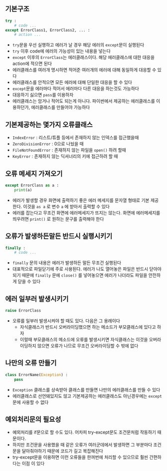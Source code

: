 ## 기본구조

```python
try :
	# code ...
except ErrorClass1, ErrorClass2, ... :
	# action ...
```

- `try`문을 우선 실행하고 에러가 날 경우 해당 에러의 `except`문이 실행된다
- `try` 이후 code에 에러의 가능성이 있는 내용을 넣는다
- `except` 이후의 `ErrorClass`는 에러클래스이다. 해당 에러클래스에 대한 대응을 action에 적으면 된다
- 에러클래스를 여러개 명시하면 적어준 여러개의 에러에 대해 동일하게 대응할 수 있다
- 에러클래스를 안적으면 모든 에러에 대해 단일한 대응을 할 수 있다
- `except`문을 에러마다 적어서 에러마다 다른 대응을 하는것도 가능하다
- 대응하기 싫으면 `pass`를 이용하자
- 에러클래스는 암거나 적어도 되는게 아니다. 파이썬에서 제공하는 에러클래스를 이용하던가, 에러클래스를 만들어야 가능하다

## 기본제공하는 몇가지 오류클래스

- `IndexError` : 리스트/튜플 등에서 존재하지 않는 인덱스를 접근했을때
- `ZeroDivisionError` : 0으로 나눴을 때
- `FileNotFoundError` : 존재하지 않는 파일을 `open()` 하려 할때
- `KeyError` : 존재하지 않는 딕셔너리의 키에 접근하려 할 때

## 오류 메세지 가져오기

```python
except ErrorClass as a :
	print(a)
```

- 에러가 발생할 경우 화면에 출력하기 좋은 에러 메세지를 문자열 형태로 기본 제공한다. 이것을 `as a` 로 변수 `a` 에 받아서 출력할 수 있다
- 에러를 잡는다고 무조건 화면에 에러메세지가 뜨지는 않는다. 화면에 에러메세지를 띄우려면 `print()` 로 원하는 문구를 출력해야 한다

## 오류가 발생하든말든 반드시 실행시키기

```python
finally :
	# code ...
```

- `finally` 문의 내용은 에러가 발생하든 말든 무조건 실행된다
- 대표적으로 파일닫기에 주로 사용된다. 에러가 나도 열어놓은 파일은 반드시 닫아야 되기 때문에 `finally` 문에 `close()` 를 넣어놓으면 에러가 나더라도 파일을 안전하게 닫을 수 있다

## 에러 일부러 발생시키기

```python
raise ErrorClass
```

- 오류를 일부러 발생시켜야 할 때도 있다. 다음은 그 용례이다
	- 자식클래스가 반드시 오버라이딩했으면 하는 메소드가 부모클래스에 있다고 하자
	- 이럴때 부모클래스의 메소드에 오류를 발생시키면 자식클래스는 이것을 오버라이딩하지 않으면 오류가 나므로 무조건 오버라이딩할 수 밖에 없다

## 나만의 오류 만들기

```python
class ErrorName(Exception) :
	pass
```

- `Exception` 클래스를 상속받아 클래스를 만들면 나만의 에러클래스를 만들 수 있다
- 에러클래스로 선언돼있지도 않고 기본제공하는 에러클래스도 아닌경우에는 `except`문에 사용할 수 없다

## 예외처리문의 필요성

- 예외처리를 if문으로 할 수도 있다. 어차피 try-except문도 조건문처럼 작동하기 때문이다.
- 하지만 조건문을 사용했을 때 같은 오류가 여러군데에서 발생하면 그 부분마다 조건문을 달아줘야하기 때문에 코드가 길고 복잡해진다
- try-except문을 이용하면 이런 오류들을 한꺼번에 처리할 수 있으므로 훨씬 간편하다는 이점 이 있다